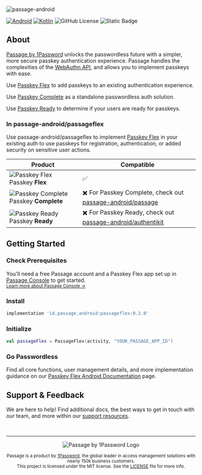 ![passage-android](https://storage.googleapis.com/passage-docs/github-md-assets/passage-android.png)

[![Android](https://img.shields.io/badge/Android-3DDC84?logo=android&logoColor=white)](#) [![Kotlin](https://img.shields.io/badge/Kotlin-%237F52FF.svg?logo=kotlin&logoColor=white)](#) ![GitHub License](https://img.shields.io/github/license/passageidentity/passage-android)
![Static Badge](https://img.shields.io/badge/Built_by_1Password-grey?logo=1password)

## About

[Passage by 1Password](https://1password.com/product/passage) unlocks the passwordless future with a simpler, more secure passkey authentication experience. Passage handles the complexities of the [WebAuthn API](https://blog.1password.com/what-is-webauthn/), and allows you to implement passkeys with ease.

Use [Passkey Flex](https://docs.passage.id/flex) to add passkeys to an existing authentication experience.

Use [Passkey Complete](https://docs.passage.id/complete) as a standalone passwordless auth solution.

Use [Passkey Ready](https://docs.passage.id/passkey-ready) to determine if your users are ready for passkeys.

### In passage-android/passageflex

Use passage-android/passageflex to implement [Passkey Flex](https://github.com/passageidentity/passage-android/passageflex) in your existing auth to use passkeys for registration, authentication, or added security on sensitive user actions.

| Product                                                                                                                                  | Compatible                                                                                                                    |
| ---------------------------------------------------------------------------------------------------------------------------------------- | ----------------------------------------------------------------------------------------------------------------------------- |
| ![Passkey Flex](https://storage.googleapis.com/passage-docs/github-md-assets/passage-passkey-flex-icon.png) Passkey **Flex**             | ✅                                                                                                                            |
| ![Passkey Complete](https://storage.googleapis.com/passage-docs/github-md-assets/passage-passkey-complete-icon.png) Passkey **Complete** | ✖️ For Passkey Complete, check out [passage-android/passage](https://github.com/passageidentity/passage-android/passage)      |
| ![Passkey Ready](https://storage.googleapis.com/passage-docs/github-md-assets/passage-passkey-ready-icon.png) Passkey **Ready**          | ✖️ For Passkey Ready, check out [passage-android/authentikit](https://github.com/passageidentity/passage-android/authentikit) |

## Getting Started

### Check Prerequisites

<p>
 You'll need a free Passage account and a Passkey Flex app set up in <a href="https://console.passage.id/">Passage Console</a> to get started. <br />
 <sub><a href="https://docs.passage.id/home#passage-console">Learn more about Passage Console →</a></sub>
</p>

### Install

```gradle
implementation 'id.passage.android:passageflex:0.2.0'
```

### Initialize

```kotlin
val passageFlex = PassageFlex(activity, "YOUR_PASSAGE_APP_ID")
```

### Go Passwordless

Find all core functions, user management details, and more implementation guidance on our [Passkey Flex Android Documentation](https://docs.passage.id/flex/android/config) page.

## Support & Feedback

We are here to help! Find additional docs, the best ways to get in touch with our team, and more within our [support resources](https://github.com/passageidentity/.github/blob/main/SUPPORT.md).

<br />

---

<p align="center">
    <picture>
      <source media="(prefers-color-scheme: dark)" srcset="https://storage.googleapis.com/passage-docs/github-md-assets/passage-by-1password-dark.png">
      <source media="(prefers-color-scheme: light)" srcset="https://storage.googleapis.com/passage-docs/github-md-assets/passage-by-1password-light.png">
      <img alt="Passage by 1Password Logo" src="https://storage.googleapis.com/passage-docs/github-md-assets/passage-by-1password-light.png">
    </picture>
</p>

<p align="center">
    <sub>Passage is a product by <a href="https://1password.com/product/passage">1Password</a>, the global leader in access management solutions with nearly 150k business customers.</sub><br />
    <sub>This project is licensed under the MIT license. See the <a href="LICENSE">LICENSE</a> file for more info.</sub>
</p>
